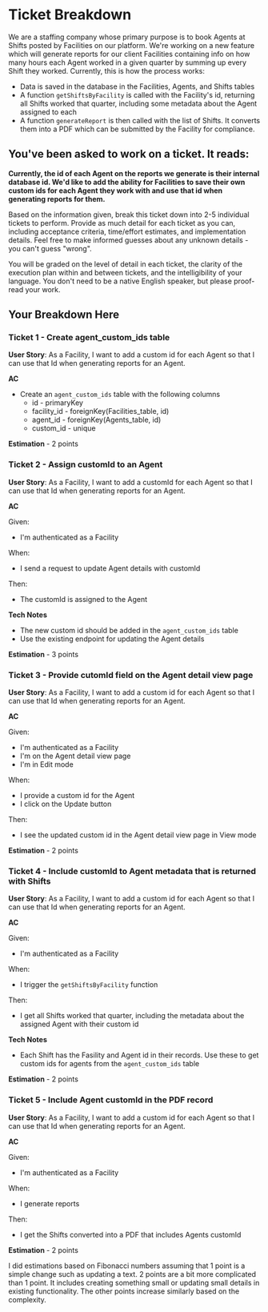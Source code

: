 # Ticket Breakdown
We are a staffing company whose primary purpose is to book Agents at Shifts posted by Facilities on our platform. We're working on a new feature which will generate reports for our client Facilities containing info on how many hours each Agent worked in a given quarter by summing up every Shift they worked. Currently, this is how the process works:

- Data is saved in the database in the Facilities, Agents, and Shifts tables
- A function `getShiftsByFacility` is called with the Facility's id, returning all Shifts worked that quarter, including some metadata about the Agent assigned to each
- A function `generateReport` is then called with the list of Shifts. It converts them into a PDF which can be submitted by the Facility for compliance.

## You've been asked to work on a ticket. It reads:

**Currently, the id of each Agent on the reports we generate is their internal database id. We'd like to add the ability for Facilities to save their own custom ids for each Agent they work with and use that id when generating reports for them.**


Based on the information given, break this ticket down into 2-5 individual tickets to perform. Provide as much detail for each ticket as you can, including acceptance criteria, time/effort estimates, and implementation details. Feel free to make informed guesses about any unknown details - you can't guess "wrong".


You will be graded on the level of detail in each ticket, the clarity of the execution plan within and between tickets, and the intelligibility of your language. You don't need to be a native English speaker, but please proof-read your work.

## Your Breakdown Here

### Ticket 1 - Create agent_custom_ids table
**User Story**: As a Facility, I want to add a custom id for each Agent so that I can use that Id when generating reports for an Agent.

**AC**

* Create an `agent_custom_ids` table with the following columns
    * id - primaryKey
    * facility_id - foreignKey(Facilities_table, id)
    * agent_id - foreignKey(Agents_table, id)
    * custom_id - unique

**Estimation** - 2 points

### Ticket 2 - Assign customId to an Agent
**User Story**: As a Facility, I want to add a customId for each Agent so that I can use that Id when generating reports for an Agent.

**AC**

Given:
* I'm authenticated as a Facility

When:
* I send a request to update Agent details with customId

Then:
* The customId is assigned to the Agent

**Tech Notes**

* The new custom id should be added in the `agent_custom_ids` table
* Use the existing endpoint for updating the Agent details

**Estimation** - 3 points

### Ticket 3 - Provide cutomId field on the Agent detail view page

**User Story**: As a Facility, I want to add a custom id for each Agent so that I can use that Id when generating reports for an Agent.

**AC**

Given:

* I'm authenticated as a Facility
* I'm on the Agent detail view page
* I'm in Edit mode

When:

* I provide a custom id for the Agent
* I click on the Update button

Then:

* I see the updated custom id in the Agent detail view page in View mode

**Estimation** - 2 points

### Ticket 4 - Include customId to Agent metadata that is returned with Shifts

**User Story**: As a Facility, I want to add a custom id for each Agent so that I can use that Id when generating reports for an Agent.

**AC**

Given:

* I'm authenticated as a Facility

When:

* I trigger the `getShiftsByFacility` function

Then:

* I get all Shifts worked that quarter, including the metadata about the assigned Agent with their custom id

**Tech Notes**

* Each Shift has the Fasility and Agent id in their records. Use these to get custom ids for agents from the `agent_custom_ids` table

**Estimation** - 2 points

### Ticket 5 - Include Agent customId in the PDF record

**User Story**: As a Facility, I want to add a custom id for each Agent so that I can use that Id when generating reports for an Agent.

**AC**

Given:

* I'm authenticated as a Facility

When:

* I generate reports

Then:

* I get the Shifts converted into a PDF that includes Agents customId

**Estimation** - 2 points

I did estimations based on Fibonacci numbers assuming that 1 point is a simple change such as updating a text. 2 points are a bit more complicated than 1 point. It includes creating something small or updating small details in existing functionality. The other points increase similarly based on the complexity.